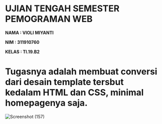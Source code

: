 # UJIAN TENGAH SEMESTER PEMOGRAMAN WEB #

**NAMA  : VIOLI MIYANTI**

**NIM   : 311910760**

**KELAS : TI.19.B2**

# Tugasnya adalah membuat conversi dari desain template tersbut kedalam HTML dan CSS, minimal homepagenya saja. #

![Screenshot (157)](https://user-images.githubusercontent.com/81580084/116904949-8e5d7d80-ac68-11eb-8879-02a246909d3d.png)
